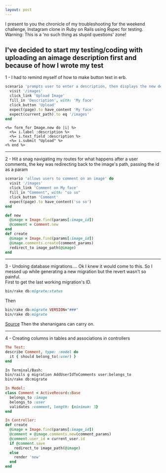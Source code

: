 ```yaml
---
layout: post
---
```

I present to you the chronicle of my troubleshooting for the weekend challenge, Instagram clone in Ruby on Rails using Rspec for testing.  Warning: This is a 'no such thing as stupid questions' zone!

<!--more-->

I've decided to start my testing/coding with uploading an aimage description first and because of how I wrote my test   
----------

1 - I had to remind myself of how to make button text in erb.

```ruby
scenario 'prompts user to enter a description, then displays the new description' do
  visit '/images'
  click_link 'Upload Image'
  fill_in 'Description', with: 'My face'
  click_button 'Upload'
  expect(page).to have_content 'My face'
  expect(current_path).to eq '/images'
end
```  
```
<%= form_for Image.new do |i| %>
  <%= i.label :description %>
  <%= i.text_field :description %>
  <%= i.submit "Upload" %>
<% end %>
```

----------

2 - Hit a snag navigating my routes for what happens after a user comments, the key was redirecting back to the image's path, passing the id as a param

```ruby
scenario 'allows users to comment on an image' do
  visit '/images'
  click_link 'Comment on My face'
  fill_in "Comment", with: "so so"
  click_button 'Comment'
  expect(page).to have_content('so so')
end
```

```ruby
def new
  @image = Image.find(params[:image_id])
  @comment = Comment.new
end
def create
  @image = Image.find(params[:image_id])
  @image.comments.create(comment_params)
  redirect_to image_path(@image)
end
```

----------

3 - Undoing database migrations.... Ok I knew it would come to this.  So I messed up while generating a new migration but the revert wasn't so painful.  
First to get the last working migration's ID.

```ruby
bin/rake db:migrate:status
```

Then

```ruby
bin/rake db:migrate VERSION="###"
bin/rake db:migrate
```

[Source](http://stackoverflow.com/questions/3872586/how-to-delete-migration-files-in-rails-3) Then the shenanigans can carry on.

----------

4 - Creating columns in tables and associations in controllers

```ruby
The Test:
describe Comment, type: :model do
  it { should belong_to(:user) }
end
```

```sh
In Terminal/Bash:
bin/rails g migration AddUserIdToComments user:belongs_to
bin/rake db:migrate
```

```ruby
In Model:
class Comment < ActiveRecord::Base
  belongs_to :image
  belongs_to :user
  validates :comment, length: {minimum: 3}
end
```

```ruby
In Controller:
def create
  @image = Image.find(params[:image_id])
  @comment = @image.comments.new(comment_params)
  @comment.user_id = current_user.id
  if @comment.save
    redirect_to image_path(@image)
  else
    render 'new'
  end
end
```
